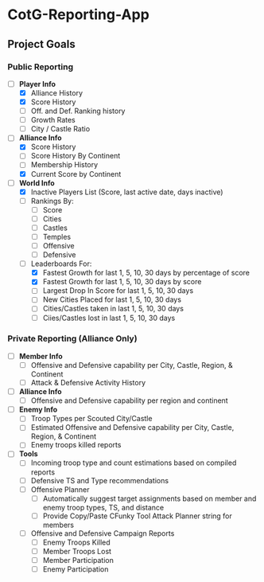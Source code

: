 # CotG-Reporting-App

## Project Goals
### Public Reporting
- [ ] **Player Info**
  - [x] Alliance History
  - [x] Score History
  - [ ] Off. and Def. Ranking history  
  - [ ] Growth Rates
  - [ ] City / Castle Ratio
- [ ] **Alliance Info**
  - [x] Score History
  - [ ] Score History By Continent
  - [ ] Membership History
  - [x] Current Score by Continent
- [ ] **World Info**
  - [x] Inactive Players List (Score, last active date, days inactive)
  - [ ] Rankings By:
    - [ ] Score
    - [ ] Cities
    - [ ] Castles
    - [ ] Temples
    - [ ] Offensive
    - [ ] Defensive
  - [ ] Leaderboards For:
    - [x] Fastest Growth for last 1, 5, 10, 30 days by percentage of score
    - [x] Fastest Growth for last 1, 5, 10, 30 days by score
    - [ ] Largest Drop In Score for last 1, 5, 10, 30 days
    - [ ] New Cities Placed for last 1, 5, 10, 30 days
    - [ ] Cities/Castles taken in last 1, 5, 10, 30 days
    - [ ] Ciies/Castles lost in last 1, 5, 10, 30 days
    
### Private Reporting (Alliance Only)
- [ ] **Member Info**
  - [ ] Offensive and Defensive capability per City, Castle, Region, & Continent
  - [ ] Attack & Defensive Activity History
- [ ] **Alliance Info**
  - [ ] Offensive and Defensive capability per region and continent
- [ ] **Enemy Info**
  - [ ] Troop Types per Scouted City/Castle
  - [ ] Estimated Offensive and Defensive capability per City, Castle, Region, & Continent
  - [ ] Enemy troops killed reports
- [ ] **Tools**
  - [ ] Incoming troop type and count estimations based on compiled reports
  - [ ] Defensive TS and Type recommendations
  - [ ] Offensive Planner
    - [ ] Automatically suggest target assignments based on member and enemy troop types, TS, and distance
    - [ ] Provide Copy/Paste CFunky Tool Attack Planner string for members
  - [ ] Offensive and Defensive Campaign Reports
    - [ ] Enemy Troops Killed
    - [ ] Member Troops Lost
    - [ ] Member Participation
    - [ ] Enemy Participation
